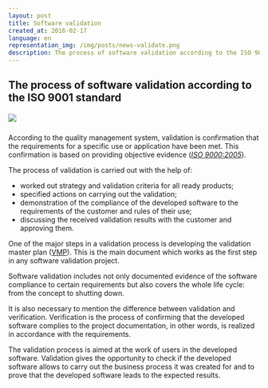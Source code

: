 ```yaml
---
layout: post
title: Software validation
created_at: 2016-02-17
language: en
representation_img: /img/posts/news-validate.png
description: The process of software validation according to the ISO 9001 standard
---
```


## The process of software validation according to the ISO 9001 standard

##### ![](/img/posts/validation.jpg)

According to the quality management system, validation is confirmation that the requirements for a specific use or application have been met. This confirmation is based on providing objective evidence ([*ISO 9000:2005*][iso]).  

The process of validation is carried out with the help of:  
 
* worked out strategy and validation criteria for all ready products;
* specified actions on carrying out the validation;
* demonstration of the compliance of the developed software to the requirements of the customer and rules of their use;
* discussing the received validation results with the customer and approving them.

One of the major steps in a validation process is developing the validation master plan ([VMP][vmp]). This is the main document which works as the first step in any software validation project.  

Software validation includes not only documented evidence of the software compliance to certain requirements but also covers the whole life cycle: from the concept to shutting down.

It is also necessary to mention the difference between validation and verification. Verification is the process of confirming that the developed software complies to the project documentation, in other words, is realized in accordance with the requirements.

The validation process is aimed at the work of users in the developed software. Validation gives the opportunity to check if the developed software allows to carry out the business process it was created for and to prove that the developed software leads to the expected results.

[//]: #
   [iso]: <https://en.wikipedia.org/wiki/ISO_9000>
   [vmp]: <https://en.wikipedia.org/wiki/Validation_master_plan>
